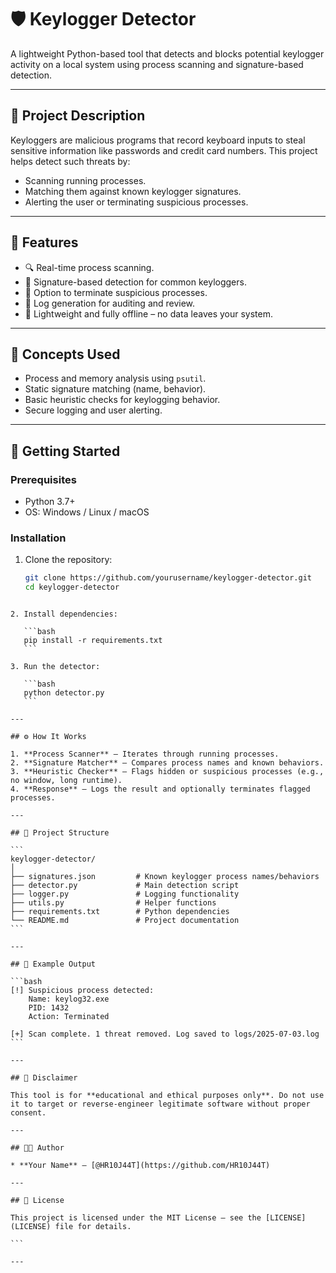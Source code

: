 # 🛡️ Keylogger Detector

A lightweight Python-based tool that detects and blocks potential keylogger activity on a local system using process scanning and signature-based detection.

---

## 📌 Project Description

Keyloggers are malicious programs that record keyboard inputs to steal sensitive information like passwords and credit card numbers. This project helps detect such threats by:

- Scanning running processes.
- Matching them against known keylogger signatures.
- Alerting the user or terminating suspicious processes.

---

## 🎯 Features

- 🔍 Real-time process scanning.
- 🧠 Signature-based detection for common keyloggers.
- 🚫 Option to terminate suspicious processes.
- 📄 Log generation for auditing and review.
- 🔐 Lightweight and fully offline – no data leaves your system.

---

## 🧠 Concepts Used

- Process and memory analysis using `psutil`.
- Static signature matching (name, behavior).
- Basic heuristic checks for keylogging behavior.
- Secure logging and user alerting.

---

## 🚀 Getting Started

### Prerequisites

- Python 3.7+
- OS: Windows / Linux / macOS

### Installation

1. Clone the repository:
   ```bash
   git clone https://github.com/yourusername/keylogger-detector.git
   cd keylogger-detector
````

2. Install dependencies:

   ```bash
   pip install -r requirements.txt
   ```

3. Run the detector:

   ```bash
   python detector.py
   ```

---

## ⚙️ How It Works

1. **Process Scanner** – Iterates through running processes.
2. **Signature Matcher** – Compares process names and known behaviors.
3. **Heuristic Checker** – Flags hidden or suspicious processes (e.g., no window, long runtime).
4. **Response** – Logs the result and optionally terminates flagged processes.

---

## 📂 Project Structure

```
keylogger-detector/
│
├── signatures.json         # Known keylogger process names/behaviors
├── detector.py             # Main detection script
├── logger.py               # Logging functionality
├── utils.py                # Helper functions
├── requirements.txt        # Python dependencies
└── README.md               # Project documentation
```

---

## 📖 Example Output

```bash
[!] Suspicious process detected:
    Name: keylog32.exe
    PID: 1432
    Action: Terminated

[+] Scan complete. 1 threat removed. Log saved to logs/2025-07-03.log
```

---

## 🧪 Disclaimer

This tool is for **educational and ethical purposes only**. Do not use it to target or reverse-engineer legitimate software without proper consent.

---

## 👨‍💻 Author

* **Your Name** – [@HR10J44T](https://github.com/HR10J44T)

---

## 📜 License

This project is licensed under the MIT License – see the [LICENSE](LICENSE) file for details.

```

---
